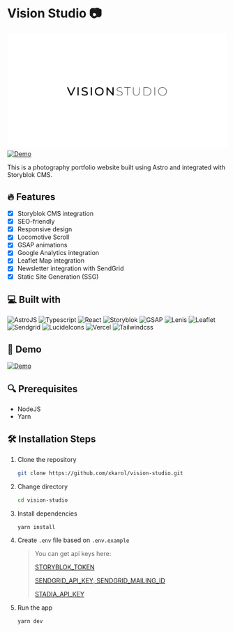# Vision Studio 📷

![VisionStudio](./public/og.png)
[![Demo](https://img.shields.io/website?url=https://vision-studio-chi.vercel.app&style=for-the-badge)](https://vision-studio-chi.vercel.app)

This is a photography portfolio website built using Astro and integrated with Storyblok CMS.

## 🔥 Features

- [x] Storyblok CMS integration
- [x] SEO-friendly
- [x] Responsive design
- [x] Locomotive Scroll
- [x] GSAP animations
- [x] Google Analytics integration
- [x] Leaflet Map integration
- [x] Newsletter integration with SendGrid
- [x] Static Site Generation (SSG)

## 💻 Built with

![AstroJS](https://img.shields.io/badge/Astro-0C1222?style=for-the-badge&logo=astro&logoColor=FDFDFE)
![Typescript](https://img.shields.io/badge/TypeScript-007ACC?style=for-the-badge&logo=typescript&logoColor=white)
![React](https://img.shields.io/badge/React-20232A?style=for-the-badge&logo=react&logoColor=61DAFB)
![Storyblok](https://img.shields.io/badge/storyblok-00b3b0?style=for-the-badge&logo=storyblok&logoColor=white)
![GSAP](https://img.shields.io/badge/GSAP-0ae448?style=for-the-badge&logo=GSAP&logoColor=white)
![Lenis](https://img.shields.io/badge/Lenis-ff98a2?style=for-the-badge&logo=lenis&logoColor=white)
![Leaflet](https://img.shields.io/badge/Leaflet-199900?style=for-the-badge&logo=Leaflet&logoColor=white)
![Sendgrid](https://img.shields.io/badge/Sendgrid-51A9E3?style=for-the-badge&logo=Sendgrid&logoColor=white)
![LucideIcons](https://img.shields.io/badge/Lucide_Icons-f67373?style=for-the-badge&logo=lucide&logoColor=white)
![Vercel](https://img.shields.io/badge/Vercel-000000?style=for-the-badge&logo=vercel&logoColor=white)
![Tailwindcss](https://img.shields.io/badge/Tailwind_CSS-38B2AC?style=for-the-badge&logo=tailwind-css&logoColor=white)

## 🚀 Demo

[![Demo](https://img.shields.io/website?url=https://vision-studio-chi.vercel.app&style=for-the-badge)](https://vision-studio-chi.vercel.app)

## 🔍 Prerequisites

- NodeJS
- Yarn

## 🛠️ Installation Steps

1. Clone the repository

   ```bash
   git clone https://github.com/xkarol/vision-studio.git
   ```

2. Change directory

   ```bash
   cd vision-studio
   ```

3. Install dependencies

   ```bash
   yarn install
   ```

4. Create `.env` file based on `.env.example`

   > You can get api keys here:
   >
   > [STORYBLOK_TOKEN](https://www.storyblok.com/faq/where-to-find-my-content-delivery-api-key)
   >
   > [SENDGRID_API_KEY, SENDGRID_MAILING_ID](https://docs.sendgrid.com/ui/account-and-settings/api-keys)
   >
   > [STADIA_API_KEY](https://docs.stadiamaps.com/authentication/)

5. Run the app

   ```bash
   yarn dev
   ```
